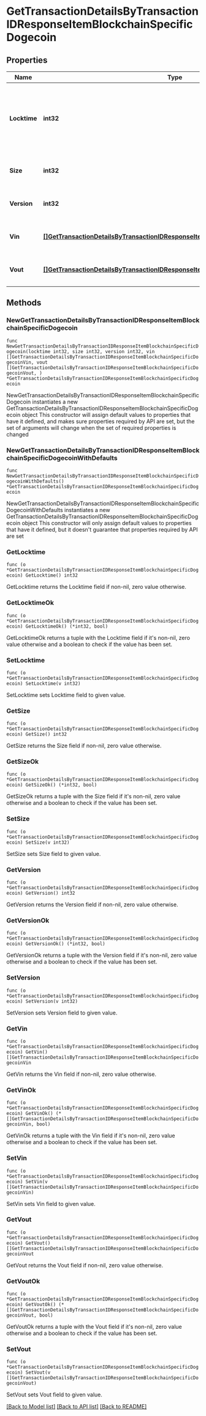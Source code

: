 # GetTransactionDetailsByTransactionIDResponseItemBlockchainSpecificDogecoin

## Properties

Name | Type | Description | Notes
------------ | ------------- | ------------- | -------------
**Locktime** | **int32** | Represents the time at which a particular transaction can be added to the blockchain. | 
**Size** | **int32** | Represents the total size of this transaction. | 
**Version** | **int32** | Represents transaction version number. | 
**Vin** | [**[]GetTransactionDetailsByTransactionIDResponseItemBlockchainSpecificDogecoinVin**](GetTransactionDetailsByTransactionIDResponseItemBlockchainSpecificDogecoinVin.md) | Represents the transaction inputs. | 
**Vout** | [**[]GetTransactionDetailsByTransactionIDResponseItemBlockchainSpecificDogecoinVout**](GetTransactionDetailsByTransactionIDResponseItemBlockchainSpecificDogecoinVout.md) | Represents the transaction outputs. | 

## Methods

### NewGetTransactionDetailsByTransactionIDResponseItemBlockchainSpecificDogecoin

`func NewGetTransactionDetailsByTransactionIDResponseItemBlockchainSpecificDogecoin(locktime int32, size int32, version int32, vin []GetTransactionDetailsByTransactionIDResponseItemBlockchainSpecificDogecoinVin, vout []GetTransactionDetailsByTransactionIDResponseItemBlockchainSpecificDogecoinVout, ) *GetTransactionDetailsByTransactionIDResponseItemBlockchainSpecificDogecoin`

NewGetTransactionDetailsByTransactionIDResponseItemBlockchainSpecificDogecoin instantiates a new GetTransactionDetailsByTransactionIDResponseItemBlockchainSpecificDogecoin object
This constructor will assign default values to properties that have it defined,
and makes sure properties required by API are set, but the set of arguments
will change when the set of required properties is changed

### NewGetTransactionDetailsByTransactionIDResponseItemBlockchainSpecificDogecoinWithDefaults

`func NewGetTransactionDetailsByTransactionIDResponseItemBlockchainSpecificDogecoinWithDefaults() *GetTransactionDetailsByTransactionIDResponseItemBlockchainSpecificDogecoin`

NewGetTransactionDetailsByTransactionIDResponseItemBlockchainSpecificDogecoinWithDefaults instantiates a new GetTransactionDetailsByTransactionIDResponseItemBlockchainSpecificDogecoin object
This constructor will only assign default values to properties that have it defined,
but it doesn't guarantee that properties required by API are set

### GetLocktime

`func (o *GetTransactionDetailsByTransactionIDResponseItemBlockchainSpecificDogecoin) GetLocktime() int32`

GetLocktime returns the Locktime field if non-nil, zero value otherwise.

### GetLocktimeOk

`func (o *GetTransactionDetailsByTransactionIDResponseItemBlockchainSpecificDogecoin) GetLocktimeOk() (*int32, bool)`

GetLocktimeOk returns a tuple with the Locktime field if it's non-nil, zero value otherwise
and a boolean to check if the value has been set.

### SetLocktime

`func (o *GetTransactionDetailsByTransactionIDResponseItemBlockchainSpecificDogecoin) SetLocktime(v int32)`

SetLocktime sets Locktime field to given value.


### GetSize

`func (o *GetTransactionDetailsByTransactionIDResponseItemBlockchainSpecificDogecoin) GetSize() int32`

GetSize returns the Size field if non-nil, zero value otherwise.

### GetSizeOk

`func (o *GetTransactionDetailsByTransactionIDResponseItemBlockchainSpecificDogecoin) GetSizeOk() (*int32, bool)`

GetSizeOk returns a tuple with the Size field if it's non-nil, zero value otherwise
and a boolean to check if the value has been set.

### SetSize

`func (o *GetTransactionDetailsByTransactionIDResponseItemBlockchainSpecificDogecoin) SetSize(v int32)`

SetSize sets Size field to given value.


### GetVersion

`func (o *GetTransactionDetailsByTransactionIDResponseItemBlockchainSpecificDogecoin) GetVersion() int32`

GetVersion returns the Version field if non-nil, zero value otherwise.

### GetVersionOk

`func (o *GetTransactionDetailsByTransactionIDResponseItemBlockchainSpecificDogecoin) GetVersionOk() (*int32, bool)`

GetVersionOk returns a tuple with the Version field if it's non-nil, zero value otherwise
and a boolean to check if the value has been set.

### SetVersion

`func (o *GetTransactionDetailsByTransactionIDResponseItemBlockchainSpecificDogecoin) SetVersion(v int32)`

SetVersion sets Version field to given value.


### GetVin

`func (o *GetTransactionDetailsByTransactionIDResponseItemBlockchainSpecificDogecoin) GetVin() []GetTransactionDetailsByTransactionIDResponseItemBlockchainSpecificDogecoinVin`

GetVin returns the Vin field if non-nil, zero value otherwise.

### GetVinOk

`func (o *GetTransactionDetailsByTransactionIDResponseItemBlockchainSpecificDogecoin) GetVinOk() (*[]GetTransactionDetailsByTransactionIDResponseItemBlockchainSpecificDogecoinVin, bool)`

GetVinOk returns a tuple with the Vin field if it's non-nil, zero value otherwise
and a boolean to check if the value has been set.

### SetVin

`func (o *GetTransactionDetailsByTransactionIDResponseItemBlockchainSpecificDogecoin) SetVin(v []GetTransactionDetailsByTransactionIDResponseItemBlockchainSpecificDogecoinVin)`

SetVin sets Vin field to given value.


### GetVout

`func (o *GetTransactionDetailsByTransactionIDResponseItemBlockchainSpecificDogecoin) GetVout() []GetTransactionDetailsByTransactionIDResponseItemBlockchainSpecificDogecoinVout`

GetVout returns the Vout field if non-nil, zero value otherwise.

### GetVoutOk

`func (o *GetTransactionDetailsByTransactionIDResponseItemBlockchainSpecificDogecoin) GetVoutOk() (*[]GetTransactionDetailsByTransactionIDResponseItemBlockchainSpecificDogecoinVout, bool)`

GetVoutOk returns a tuple with the Vout field if it's non-nil, zero value otherwise
and a boolean to check if the value has been set.

### SetVout

`func (o *GetTransactionDetailsByTransactionIDResponseItemBlockchainSpecificDogecoin) SetVout(v []GetTransactionDetailsByTransactionIDResponseItemBlockchainSpecificDogecoinVout)`

SetVout sets Vout field to given value.



[[Back to Model list]](../README.md#documentation-for-models) [[Back to API list]](../README.md#documentation-for-api-endpoints) [[Back to README]](../README.md)


